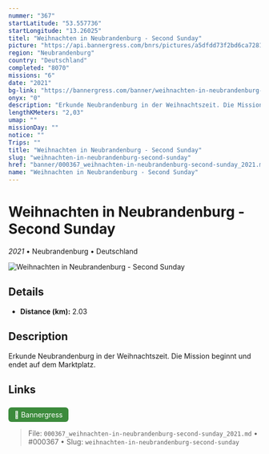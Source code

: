 ```yaml
---
nummer: "367"
startLatitude: "53.557736"
startLongitude: "13.26025"
titel: "Weihnachten in Neubrandenburg - Second Sunday"
picture: "https://api.bannergress.com/bnrs/pictures/a5dfdd73f2bd6ca728181bfedeb901e0"
region: "Neubrandenburg"
country: "Deutschland"
completed: "8070"
missions: "6"
date: "2021"
bg-link: "https://bannergress.com/banner/weihnachten-in-neubrandenburg-second-sunday-fc21"
onyx: "0"
description: "Erkunde Neubrandenburg in der Weihnachtszeit. Die Mission beginnt und endet auf dem Marktplatz."
lengthKMeters: "2,03"
umap: ""
missionDay: ""
notice: ""
Trips: ""
title: "Weihnachten in Neubrandenburg - Second Sunday"
slug: "weihnachten-in-neubrandenburg-second-sunday"
href: "banner/000367_weihnachten-in-neubrandenburg-second-sunday_2021.md"
name: "Weihnachten in Neubrandenburg - Second Sunday"
---
```

# Weihnachten in Neubrandenburg - Second Sunday

*2021* • Neubrandenburg • Deutschland

![Weihnachten in Neubrandenburg - Second Sunday](https://api.bannergress.com/bnrs/pictures/a5dfdd73f2bd6ca728181bfedeb901e0)



## Details
- **Distance (km):** 2.03






## Description
Erkunde Neubrandenburg in der Weihnachtszeit. Die Mission beginnt und endet auf dem Marktplatz.



## Links
<a href="https://bannergress.com/banner/weihnachten-in-neubrandenburg-second-sunday-fc21" style="display:inline-block;margin:6px 8px 0 0;padding:6px 12px;background:#3c8b3c;color:#fff;text-decoration:none;border-radius:6px;">🔗 Bannergress</a>




> File: `000367_weihnachten-in-neubrandenburg-second-sunday_2021.md` • #000367 • Slug: `weihnachten-in-neubrandenburg-second-sunday`
